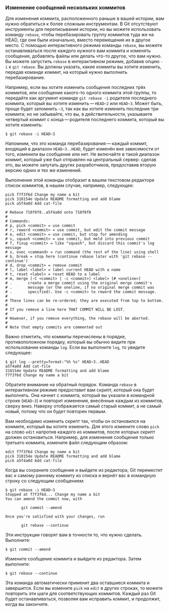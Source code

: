 
### Изменение сообщений нескольких коммитов

Для изменения коммита, расположенного раньше в вашей истории, вам нужно обратиться к более сложным инструментам. В Git отсутствуют инструменты для переписывания истории, но вы можете использовать команду `rebase`, чтобы перебазировать группу коммитов туда же на HEAD, где они были изначально, вместо перемещения их в другое место. С помощью интерактивного режима команды `rebase`, вы можете останавливаться после каждого нужного вам коммита и изменять сообщения, добавлять файлы или делать что-то другое, что вам нужно. Вы можете запустить `rebase` в интерактивном режиме, добавив опцию `-i` к `git rebase`. Вы должны указать, какие коммиты вы хотите изменить, передав команде коммит, на который нужно выполнить перебазирование.

Например, если вы хотите изменить сообщения последних трёх коммитов, или сообщение какого-то одного коммита этой группы, то передайте как аргумент команде `git rebase -i` родителя последнего коммита, который вы хотите изменить — `HEAD~2` или `HEAD~3`. Может быть, проще будет запомнить `~3`, так как вы хотите изменить последние три коммита; но не забывайте, что вы, в действительности, указываете четвертый коммит с конца — родителя последнего коммита, который вы хотите изменить:

```console
$ git rebase -i HEAD~3
```

Напомним, что это команда перебазирования — каждый коммит, входящий в диапазон `HEAD~3..HEAD`, будет изменён вне зависимости от того, изменили вы сообщение или нет. Не включайте в такой диапазон коммит, который уже был отправлен на центральный сервер: сделав это, вы можете запутать других разработчиков, предоставив вторую версию одних и тех же изменений.

Выполнение этой команды отобразит в вашем текстовом редакторе список коммитов, в нашем случае, например, следующее:

```console
pick f7f3f6d Change my name a bit
pick 310154e Update README formatting and add blame
pick a5f4a0d Add cat-file

# Rebase 710f0f8..a5f4a0d onto 710f0f8
#
# Commands:
# p, pick <commit> = use commit
# r, reword <commit> = use commit, but edit the commit message
# e, edit <commit> = use commit, but stop for amending
# s, squash <commit> = use commit, but meld into previous commit
# f, fixup <commit> = like "squash", but discard this commit's log message
# x, exec <command> = run command (the rest of the line) using shell
# b, break = stop here (continue rebase later with 'git rebase --continue')
# d, drop <commit> = remove commit
# l, label <label> = label current HEAD with a name
# t, reset <label> = reset HEAD to a label
# m, merge [-C <commit> | -c <commit>] <label> [# <oneline>]
# .       create a merge commit using the original merge commit's
# .       message (or the oneline, if no original merge commit was
# .       specified). Use -c <commit> to reword the commit message.
#
# These lines can be re-ordered; they are executed from top to bottom.
#
# If you remove a line here THAT COMMIT WILL BE LOST.
#
# However, if you remove everything, the rebase will be aborted.
#
# Note that empty commits are commented out
```

Важно отметить, что коммиты перечислены в порядке, противоположном порядку, который вы обычно видите при использовании команды `log`. Если вы выполните `log`, то увидите следующее:

```console
$ git log --pretty=format:"%h %s" HEAD~3..HEAD
a5f4a0d Add cat-file
310154e Update README formatting and add blame
f7f3f6d Change my name a bit
```

Обратите внимание на обратный порядок. Команда `rebase` в интерактивном режиме предоставит вам скрипт, который она будет выполнять. Она начнет с коммита, который вы указали в командной строке (`HEAD~3`) и повторит изменения, внесённые каждым из коммитов, сверху вниз. Наверху отображается самый старый коммит, а не самый новый, потому что он будет повторен первым.

Вам необходимо изменить скрипт так, чтобы он остановился на коммите, который вы хотите изменить. Для этого измените слово `pick` на слово `edit` напротив каждого из коммитов, после которых скрипт должен остановиться. Например, для изменения сообщения только третьего коммита, измените файл следующим образом:

```console
edit f7f3f6d Change my name a bit
pick 310154e Update README formatting and add blame
pick a5f4a0d Add cat-file
```

Когда вы сохраните сообщение и выйдете из редактора, Git переместит вас к самому раннему коммиту из списка и вернёт вас в командную строку со следующим сообщением:

```console
$ git rebase -i HEAD~3
Stopped at f7f3f6d... Change my name a bit
You can amend the commit now, with

       git commit --amend

Once you're satisfied with your changes, run

       git rebase --continue
```

Эти инструкции говорят вам в точности то, что нужно сделать. Выполните:

```console
$ git commit --amend
```

Измените сообщение коммита и выйдите из редактора. Затем выполните:

```console
$ git rebase --continue
```

Эта команда автоматически применит два оставшиеся коммита и завершится. Если вы измените `pick` на `edit` в других строках, то можете повторить эти шаги для соответствующих коммитов. Каждый раз Git будет останавливаться, позволяя вам исправить коммит, и продолжит, когда вы закончите.